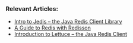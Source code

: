 ### Relevant Articles:
- [Intro to Jedis – the Java Redis Client Library](http://www.baeldung.com/jedis-java-redis-client-library)
- [A Guide to Redis with Redisson](http://www.baeldung.com/redis-redisson)
- [Introduction to Lettuce – the Java Redis Client](https://www.baeldung.com/java-redis-lettuce)
